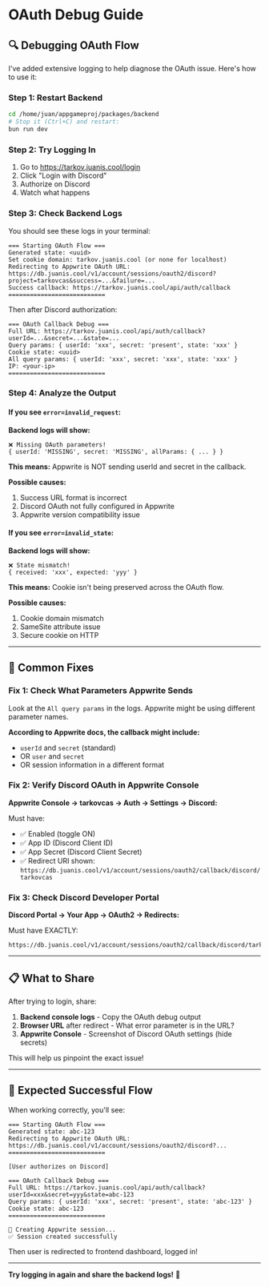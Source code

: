 # OAuth Debug Guide

## 🔍 Debugging OAuth Flow

I've added extensive logging to help diagnose the OAuth issue. Here's how to use it:

### Step 1: Restart Backend

```bash
cd /home/juan/appgameproj/packages/backend
# Stop it (Ctrl+C) and restart:
bun run dev
```

### Step 2: Try Logging In

1. Go to https://tarkov.juanis.cool/login
2. Click "Login with Discord"
3. Authorize on Discord
4. Watch what happens

### Step 3: Check Backend Logs

You should see these logs in your terminal:

```
=== Starting OAuth Flow ===
Generated state: <uuid>
Set cookie domain: tarkov.juanis.cool (or none for localhost)
Redirecting to Appwrite OAuth URL: https://db.juanis.cool/v1/account/sessions/oauth2/discord?project=tarkovcas&success=...&failure=...
Success callback: https://tarkov.juanis.cool/api/auth/callback
===========================
```

Then after Discord authorization:

```
=== OAuth Callback Debug ===
Full URL: https://tarkov.juanis.cool/api/auth/callback?userId=...&secret=...&state=...
Query params: { userId: 'xxx', secret: 'present', state: 'xxx' }
Cookie state: <uuid>
All query params: { userId: 'xxx', secret: 'xxx', state: 'xxx' }
IP: <your-ip>
===========================
```

### Step 4: Analyze the Output

#### If you see `error=invalid_request`:

**Backend logs will show:**
```
❌ Missing OAuth parameters!
{ userId: 'MISSING', secret: 'MISSING', allParams: { ... } }
```

**This means:** Appwrite is NOT sending userId and secret in the callback.

**Possible causes:**
1. Success URL format is incorrect
2. Discord OAuth not fully configured in Appwrite
3. Appwrite version compatibility issue

#### If you see `error=invalid_state`:

**Backend logs will show:**
```
❌ State mismatch!
{ received: 'xxx', expected: 'yyy' }
```

**This means:** Cookie isn't being preserved across the OAuth flow.

**Possible causes:**
1. Cookie domain mismatch
2. SameSite attribute issue
3. Secure cookie on HTTP

---

## 🔧 Common Fixes

### Fix 1: Check What Parameters Appwrite Sends

Look at the `All query params` in the logs. Appwrite might be using different parameter names.

**According to Appwrite docs, the callback might include:**
- `userId` and `secret` (standard)
- OR `user` and `secret`
- OR session information in a different format

### Fix 2: Verify Discord OAuth in Appwrite Console

**Appwrite Console → tarkovcas → Auth → Settings → Discord:**

Must have:
- ✅ Enabled (toggle ON)
- ✅ App ID (Discord Client ID)
- ✅ App Secret (Discord Client Secret)  
- ✅ Redirect URI shown: `https://db.juanis.cool/v1/account/sessions/oauth2/callback/discord/tarkovcas`

### Fix 3: Check Discord Developer Portal

**Discord Portal → Your App → OAuth2 → Redirects:**

Must have EXACTLY:
```
https://db.juanis.cool/v1/account/sessions/oauth2/callback/discord/tarkovcas
```

---

## 📋 What to Share

After trying to login, share:

1. **Backend console logs** - Copy the OAuth debug output
2. **Browser URL** after redirect - What error parameter is in the URL?
3. **Appwrite Console** - Screenshot of Discord OAuth settings (hide secrets)

This will help us pinpoint the exact issue!

---

## 🎯 Expected Successful Flow

When working correctly, you'll see:

```
=== Starting OAuth Flow ===
Generated state: abc-123
Redirecting to Appwrite OAuth URL: https://db.juanis.cool/v1/account/sessions/oauth2/discord?...
===========================

[User authorizes on Discord]

=== OAuth Callback Debug ===
Full URL: https://tarkov.juanis.cool/api/auth/callback?userId=xxx&secret=yyy&state=abc-123
Query params: { userId: 'xxx', secret: 'present', state: 'abc-123' }
Cookie state: abc-123
===========================

🔐 Creating Appwrite session...
✅ Session created successfully
```

Then user is redirected to frontend dashboard, logged in!

---

**Try logging in again and share the backend logs!** 🚀

